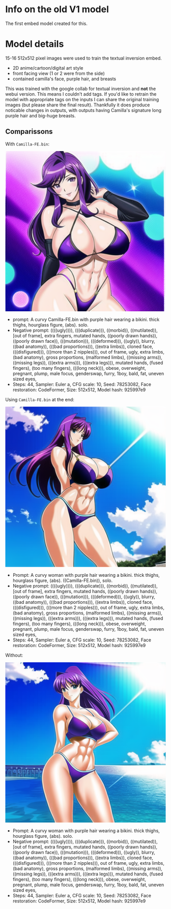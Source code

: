# Info on the old V1 model

The first embed model created for this.

# Model details

15-16 512x512 pixel images were used to train the textual inversion embed.

* 2D anime/cartoon/digital art style
* front facing view (1 or 2 were from the side)
* contained camilla's face, purple hair, and breasts

This was trained with the google collab for textual inversion and **not** the webui version. This means I couldn't add tags. If you'd like to retrain the model with appropriate tags on the inputs I can share the original training images (but please share the final result). Thankfully it does produce noticable changes in outputs, with outputs having Camilla's signature long purple hair and big-huge breasts.

## Comparissons

With `Camilla-FE.bin`:

![](https://github.com/Best-by-feb132024/Camilla-FE-embed/blob/main/example%20outputs/with%20camilla.png)

* prompt: A curvy Camilla-FE.bin with purple hair wearing a bikini. thick thighs, hourglass figure, (abs). solo.
* Negative prompt: ((((ugly)))), (((duplicate))), ((morbid)), ((mutilated)), [out of frame], extra fingers, mutated hands, ((poorly drawn hands)), ((poorly drawn face)), (((mutation))), (((deformed))), ((ugly)), blurry, ((bad anatomy)), (((bad proportions))), ((extra limbs)), cloned face, (((disfigured))), (((more than 2 nipples))), out of frame, ugly, extra limbs, (bad anatomy), gross proportions, (malformed limbs), ((missing arms)), ((missing legs)), (((extra arms))), (((extra legs))), mutated hands, (fused fingers), (too many fingers), (((long neck))), obese, overweight, pregnant, plump, male focus, genderswap, furry, 1boy, bald, fat, uneven sized eyes,
* Steps: 44, Sampler: Euler a, CFG scale: 10, Seed: 78253082, Face restoration: CodeFormer, Size: 512x512, Model hash: 925997e9


Using `Camilla-FE.bin` at the end:

![](https://github.com/Best-by-feb132024/Camilla-FE-embed/blob/main/example%20outputs/with%20camilla%20as%20add%20on.png)

* Prompt: A curvy woman with purple hair wearing a bikini. thick thighs, hourglass figure, (abs). ((Camilla-FE.bin)), solo.
* Negative prompt: ((((ugly)))), (((duplicate))), ((morbid)), ((mutilated)), [out of frame], extra fingers, mutated hands, ((poorly drawn hands)), ((poorly drawn face)), (((mutation))), (((deformed))), ((ugly)), blurry, ((bad anatomy)), (((bad proportions))), ((extra limbs)), cloned face, (((disfigured))), (((more than 2 nipples))), out of frame, ugly, extra limbs, (bad anatomy), gross proportions, (malformed limbs), ((missing arms)), ((missing legs)), (((extra arms))), (((extra legs))), mutated hands, (fused fingers), (too many fingers), (((long neck))), obese, overweight, pregnant, plump, male focus, genderswap, furry, 1boy, bald, fat, uneven sized eyes,
* Steps: 44, Sampler: Euler a, CFG scale: 10, Seed: 78253082, Face restoration: CodeFormer, Size: 512x512, Model hash: 925997e9


Without:

![](https://github.com/Best-by-feb132024/Camilla-FE-embed/blob/main/example%20outputs/without%20camilla.png)

* Prompt: A curvy woman with purple hair wearing a bikini. thick thighs, hourglass figure, (abs). solo.
* Negative prompt: ((((ugly)))), (((duplicate))), ((morbid)), ((mutilated)), [out of frame], extra fingers, mutated hands, ((poorly drawn hands)), ((poorly drawn face)), (((mutation))), (((deformed))), ((ugly)), blurry, ((bad anatomy)), (((bad proportions))), ((extra limbs)), cloned face, (((disfigured))), (((more than 2 nipples))), out of frame, ugly, extra limbs, (bad anatomy), gross proportions, (malformed limbs), ((missing arms)), ((missing legs)), (((extra arms))), (((extra legs))), mutated hands, (fused fingers), (too many fingers), (((long neck))), obese, overweight, pregnant, plump, male focus, genderswap, furry, 1boy, bald, fat, uneven sized eyes,
* Steps: 44, Sampler: Euler a, CFG scale: 10, Seed: 78253082, Face restoration: CodeFormer, Size: 512x512, Model hash: 925997e9
